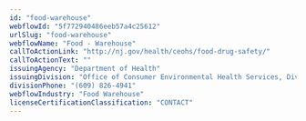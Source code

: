 ```yaml
---
id: "food-warehouse"
webflowId: "5f772940486eeb57a4c25612"
urlSlug: "food-warehouse"
webflowName: "Food - Warehouse"
callToActionLink: "http://nj.gov/health/ceohs/food-drug-safety/"
callToActionText: ""
issuingAgency: "Department of Health"
issuingDivision: "Office of Consumer Environmental Health Services, Division of Food and Milk"
divisionPhone: "(609) 826-4941"
webflowIndustry: "Food Warehouse"
licenseCertificationClassification: "CONTACT"
---
```

